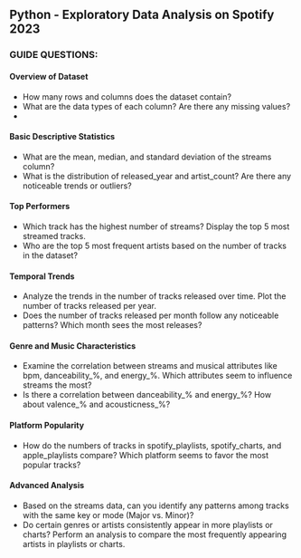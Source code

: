 ## Python - Exploratory Data Analysis on Spotify 2023 
### GUIDE QUESTIONS:

#### Overview of Dataset 
- How many rows and columns does the dataset contain?
- What are the data types of each column? Are there any missing values?
- 
#### Basic Descriptive Statistics
- What are the mean, median, and standard deviation of the streams column?
- What is the distribution of released_year and artist_count? Are there any noticeable trends or outliers?
  
#### Top Performers
- Which track has the highest number of streams? Display the top 5 most streamed tracks.
- Who are the top 5 most frequent artists based on the number of tracks in the dataset?
  
#### Temporal Trends
- Analyze the trends in the number of tracks released over time. Plot the number of tracks released per year.
- Does the number of tracks released per month follow any noticeable patterns? Which month sees the most releases?
  
#### Genre and Music Characteristics
- Examine the correlation between streams and musical attributes like bpm, danceability_%, and energy_%. Which attributes seem to influence streams the most?
- Is there a correlation between danceability_% and energy_%? How about valence_% and acousticness_%?
  
#### Platform Popularity
- How do the numbers of tracks in spotify_playlists, spotify_charts, and apple_playlists compare? Which platform seems to favor the most popular tracks?
  
#### Advanced Analysis
- Based on the streams data, can you identify any patterns among tracks with the same key or mode (Major vs. Minor)?
- Do certain genres or artists consistently appear in more playlists or charts? Perform an analysis to compare the most frequently appearing artists in playlists or charts.
